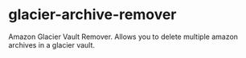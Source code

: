 # glacier-archive-remover
Amazon Glacier Vault Remover. Allows you to delete multiple amazon archives in a glacier vault.
